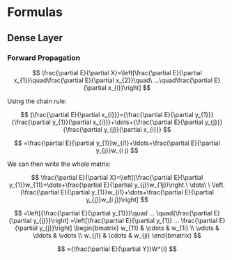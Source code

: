 # Formulas 

## Dense Layer

### Forward Propagation

$$
\frac{\partial E}{\partial X}=\left[\frac{\partial E}{\partial x_{1}}\quad\frac{\partial E}{\partial x_{2}}\quad\ ...\quad\frac{\partial E}{\partial x_{i}}\right]
$$

Using the chain rule:

$$
{\frac{\partial E}{\partial x_{i}}}={\frac{\partial E}{\partial y_{1}}}{\frac{\partial y_{1}}{\partial x_{i}}}+\dots+{\frac{\partial E}{\partial y_{j}}}{\frac{\partial y_{j}}{\partial x_{i}}} 
$$

$$
=\frac{\partial E}{\partial y_{1}}w_{i1}+\ldots+\frac{\partial E}{\partial y_{j}}w_{i j}
$$

We can then write the whole matrix:

$$
\frac{\partial E}{\partial X}=\left[(\frac{\partial E}{\partial y_{1}}w_{11}+\dots+\frac{\partial E}{\partial y_{j}}w_{1j})\right.\ \dots\ \ \left.(\frac{\partial E}{\partial y_{1}}w_{i1}+\dots+\frac{\partial E}{\partial y_{j}}w_{i j})\right] 
$$

$$
=\left[{\frac{\partial E}{\partial y_{1}}}\quad ... \quad{\frac{\partial E}{\partial y_{j}}}\right] =\left[\frac{\partial E}{\partial y_{1}} ... \frac{\partial E}{\partial y_{j}}\right]
\begin{bmatrix}
w_{11} & \cdots & w_{1i} \\
\vdots & \ddots & \vdots \\
w_{j1} & \cdots & w_{ji}
\end{bmatrix}
$$

$$
={\frac{\partial E}{\partial Y}}W^{i}
$$
